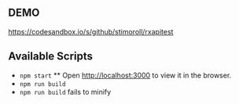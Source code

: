 ## DEMO

https://codesandbox.io/s/github/stimoroll/rxapitest

## Available Scripts

- `npm start`
  \*\* Open [http://localhost:3000](http://localhost:3000) to view it in the browser.
- `npm run build`
- `npm run build` fails to minify
